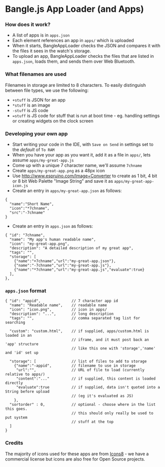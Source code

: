 Bangle.js App Loader (and Apps)
================================

### How does it work?

* A list of apps is in `apps.json`
* Each element references an app in `apps/` which is uploaded
* When it starts, BangleAppLoader checks the JSON and compares
it with the files it sees in the watch's storage.
* To upload an app, BangleAppLoader checks the files that are
listed in `apps.json`, loads them, and sends them over Web Bluetooth.

### What filenames are used

Filenames in storage are limited to 8 characters. To
easily distinguish between file types, we use the following:

* `+stuff` is JSON for an app
* `*stuff` is an image
* `-stuff` is JS code
* `=stuff` is JS code for stuff that is run at boot time - eg. handling settings or creating widgets on the clock screen

### Developing your own app

* Start writing your code in the IDE, with `Save on Send` in settings set to
the *default* of `To RAM`
* When you have your app as you want it, add it as a file in `apps/`, lets assume `apps/my-great-app.js`
* Come up with a unique 7 character name, we'll assume `7chname`
* Create `apps/my-great-app.png` as a 48px icon
* Use http://www.espruino.com/Image+Converter to create as 1 bit, 4 bit or 8 bit Web Palette "Image String" and save it as `apps/my-great-app-icon.js`
* Create an entry in `apps/my-great-app.json` as follows:   

```
{
  "name":"Short Name",
  "icon":"*7chname",
  "src":"-7chname"
}
```

* Create an entry in `apps.json` as follows:   

```
{ "id": "7chname",
  "name": "My app's human readable name",
  "icon": "my-great-app.png",
  "description": "A detailed description of my great app",
  "tags": "",
  "storage": [
    {"name":"+7chname","url":"my-great-app.json"},
    {"name":"-7chname","url":"my-great-app.js"},
    {"name":"*7chname","url":"my-great-app.js","evaluate":true}
  ],
},
```

### `apps.json` format

```
{ "id": "appid",              // 7 character app id
  "name": "Readable name",    // readable name
  "icon": "icon.png",         // icon in apps/
  "description": "...",       // long description
  "tags": "",                 // comma separated tag list for searching

  "custom": "custom.html",    // if supplied, apps/custom.html is loaded in an
                              // iframe, and it must post back an 'app' structure
                              // like this one with 'storage','name' and 'id' set up

  "storage": [                // list of files to add to storage
    {"name":"-appid",         // filename to use in storage
     "url":"",                // URL of file to load (currently relative to apps/)
     "content":"..."          // if supplied, this content is loaded directly
     "evaluate":true          // if supplied, data isn't quoted into a String before upload
                              // (eg it's evaluated as JS)
    },
  "sortorder" : 0,            // optional - choose where in the list this goes.
                              // this should only really be used to put system
                              // stuff at the top
  ]
}
```

### Credits

The majority of icons used for these apps are from [Icons8](https://icons8.com/) - we have a commercial license but icons are also free for Open Source projects.
